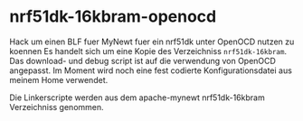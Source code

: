 # nrf51dk-16kbram-openocd
Hack um einen BLF fuer MyNewt fuer ein nrf51dk unter OpenOCD nutzen zu koennen
Es handelt sich um eine Kopie des Verzeichniss `nrf51dk-16kbram`. Das download- und debug script ist auf die verwendung von OpenOCD angepasst. Im Moment wird noch eine fest codierte Konfigurationsdatei aus meinem Home verwendet.

Die Linkerscripte werden aus dem apache-mynewt nrf51dk-16kbram Verzeichniss genommen. 